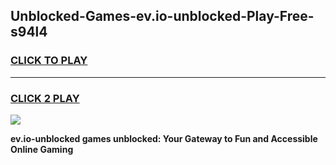 
## Unblocked-Games-ev.io-unblocked-Play-Free-s94l4
<h3>
<a href="https://premium76.site?title=ev.io-unblocked&ref=21A">CLICK TO PLAY</a></h3>
<hr>

<h3>
<a href="https://premium76.site?title=ev.io-unblocked&ref=21A">CLICK 2 PLAY</a>
  
</h3>

<a href="https://premium76.site?title=ev.io-unblocked&ref=21A"><img src="https://clearcache.store/games.png"></a>


**ev.io-unblocked games unblocked: Your Gateway to Fun and Accessible Online Gaming**
